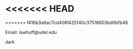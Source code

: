 <<<<<<< HEAD
<hmtl>
=======

<HMTL>
>>>>>>> f416b3a6ac7cd408f425140c37518603bd0bfb48
    <head>
        <title>Portfolio</title>
    </head>
    <body>
        <p> Email: lawhuff@udel.edu</p>
        <p> dark</p>
    </body>
</hmtl>
